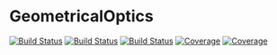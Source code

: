 # GeometricalOptics

[![Build Status](https://travis-ci.com/airspaced-nk5/GeometricalOptics.jl.svg?branch=main)](https://travis-ci.com/airspaced-nk5/GeometricalOptics.jl)
[![Build Status](https://ci.appveyor.com/api/projects/status/github/airspaced-nk5/GeometricalOptics.jl?svg=true)](https://ci.appveyor.com/project/airspaced-nk5/GeometricalOptics-jl)
[![Build Status](https://api.cirrus-ci.com/github/airspaced-nk5/GeometricalOptics.jl.svg)](https://cirrus-ci.com/github/airspaced-nk5/GeometricalOptics.jl)
[![Coverage](https://codecov.io/gh/airspaced-nk5/GeometricalOptics.jl/branch/main/graph/badge.svg)](https://codecov.io/gh/airspaced-nk5/GeometricalOptics.jl)
[![Coverage](https://coveralls.io/repos/github/airspaced-nk5/GeometricalOptics.jl/badge.svg?branch=main)](https://coveralls.io/github/airspaced-nk5/GeometricalOptics.jl?branch=main)
